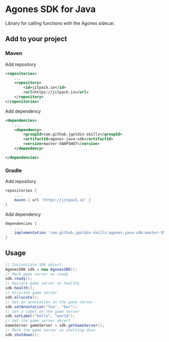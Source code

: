 # Agones SDK for Java

Library for calling functions with the Agones sidecar.

## Add to your project

### Maven

Add repository
```xml
<repositories>
    ...
    <repository>
        <id>jitpack.io</id>
        <url>https://jitpack.io</url>
    </repository>
</repositories>
```

Add dependency
```xml
<dependencies>
    ...
    <dependency>
        <groupId>com.github.jgoldin-skillz</groupId>
        <artifactId>agones-java-sdk</artifactId>
        <version>master-SNAPSHOT</version>
    </dependency>

</dependencies>
```

### Gradle

Add repository
```groovy
repositories {
    ...
    maven { url 'https://jitpack.io' }
}
```

Add dependency
```groovy
dependencies {
    ...
    implementation 'com.github.jgoldin-skillz:agones-java-sdk:master-SNAPSHOT'
}
```

## Usage

```java
// Instantiate SDK object
AgonesSDK sdk = new AgonesSDK();
// Mark game server as ready
sdk.ready();
// Declare game server as healthy
sdk.health();
// Allocate game server
sdk.allocate();
// Set an annotation on the game server
sdk.setAnnotation("foo", "bar");
// Set a label on the game server
sdk.setLabel("hello", "world");
// Get the game server object
GameServer gameServer = sdk.getGameServer();
// Mark the game server as shutting down
sdk.shutdown();
```
